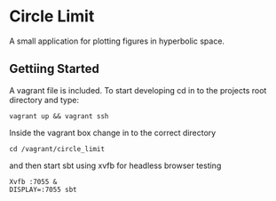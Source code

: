 Circle Limit
============

A small application for plotting figures in hyperbolic space.

Gettiing Started
----------------

A vagrant file is included. To start developing cd in to the projects root directory and type:

    vagrant up && vagrant ssh

Inside the vagrant box change in to the correct directory

    cd /vagrant/circle_limit

and then start sbt using xvfb for headless browser testing

    Xvfb :7055 &
    DISPLAY=:7055 sbt
